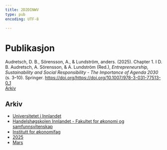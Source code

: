 ```yaml
---
title: 2D2DINWV
type: pub
encoding: UTF-8

---
```

<h1>Publikasjon</h1>
<article id="csl-bib-container-2D2DINWV" class="csl-bib-container">
  <div class="csl-bib-body"> <div class="csl-entry">Audretsch, D. B., Sörensson, A., &#38; Lundström, anders. (2025). Chapter 1. I D. B. Audretsch, A. Sörensson, &#38; A. Lundström (Red.), <i>Entrepreneurship, Sustainability and Social Responsibility - The Importance of Agenda 2030</i> (s. 3–10). Springer. <a href="https://doi.org/https://doi.org/10.1007/978-3-031-77513-0_1">https://doi.org/https://doi.org/10.1007/978-3-031-77513-0_1</a></div> </div>
  <div class="csl-bib-buttons">
    <a href="#taxonomy-article-2D2DINWV" alt="archive" class="csl-bib-button">Arkiv</a>
  </div>
  <div id="csl-bib-meta-container-2D2DINWV"></div>
</article>
<div id="csl-bib-meta-2D2DINWV" class="csl-bib-meta">
  <article id="taxonomy-article-2D2DINWV" class="taxonomy-article">
    <h1>Arkiv</h1>
    <ul>
      <li><a href="{{< params subfolder >}}nn/archive/?key=3DCRN523">Universitetet i Innlandet</a></li>
      <li><a href="{{< params subfolder >}}nn/archive/?key=DU8Q9LN9">Handelshøgskolen Innlandet - Fakultet for økonomi og samfunnsvitenskap</a></li>
      <li><a href="{{< params subfolder >}}nn/archive/?key=3IQA89I8">Institutt for økonomifag</a></li>
      <li><a href="{{< params subfolder >}}nn/archive/?key=7XFLPQNF">2025</a></li>
      <li><a href="{{< params subfolder >}}nn/archive/?key=TMTKYIJM">Mars</a></li>
    </ul>
  </article>
</div>
